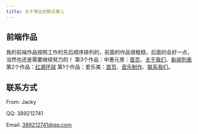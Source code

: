 ```yaml
---
title: 关于博主的那点事儿
---
```


## 前端作品
我的前端作品按照工作的先后顺序排列的，前面的作品很粗糙，后面的会好一点，当然也还是需要继续努力的！
第3个作品：中惠元景：[首页](https://jackycheng2018.github.io/zhyj/)、[关于我们](https://jackycheng2018.github.io/zhyj/about.html)、[新闻列表](https://jackycheng2018.github.io/zhyj/product.html)
第2个作品：[红源环球](https://jackycheng2018.github.io/hyhq/)
第1个作品：爱乐美：[首页](https://jackycheng2018.github.io/alm/)、[音乐制作](https://jackycheng2018.github.io/alm/yinyuezhizuo.html)、[联系我们](https://jackycheng2018.github.io/alm/lianxiwomen.html)。

## 联系方式

From: Jacky

QQ: 389212741

Email: 389212741@qq.com


